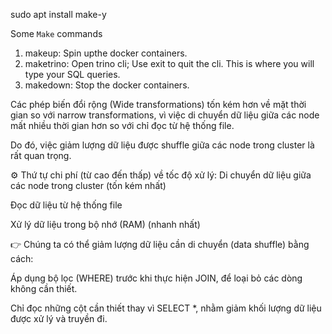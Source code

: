 

sudo apt install make-y

Some `Make` commands

 1. makeup: Spin upthe docker containers.
 2. maketrino: Open trino cli; Use exit to quit the cli. This is where
 you will type your SQL queries.
 3. makedown: Stop the docker containers.



Các phép biến đổi rộng (Wide transformations) tốn kém hơn về mặt thời gian so với narrow transformations, vì việc di chuyển dữ liệu giữa các node mất nhiều thời gian hơn so với chỉ đọc từ hệ thống file.

Do đó, việc giảm lượng dữ liệu được shuffle giữa các node trong cluster là rất quan trọng.

⚙️ Thứ tự chi phí (từ cao đến thấp) về tốc độ xử lý:
Di chuyển dữ liệu giữa các node trong cluster (tốn kém nhất)

Đọc dữ liệu từ hệ thống file

Xử lý dữ liệu trong bộ nhớ (RAM) (nhanh nhất)

👉 Chúng ta có thể giảm lượng dữ liệu cần di chuyển (data shuffle) bằng cách:

Áp dụng bộ lọc (WHERE) trước khi thực hiện JOIN, để loại bỏ các dòng không cần thiết.

Chỉ đọc những cột cần thiết thay vì SELECT *, nhằm giảm khối lượng dữ liệu được xử lý và truyền đi.

